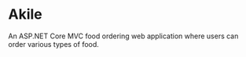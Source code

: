 # Akile
An ASP.NET Core MVC food ordering web application where users can order various types of food.
